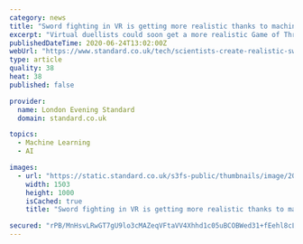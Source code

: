 ```yaml
---
category: news
title: "Sword fighting in VR is getting more realistic thanks to machine learning"
excerpt: "Virtual duellists could soon get a more realistic Game of Thrones battle experience after scientists programmed machine learning to improve enemies' sword-fighting skills."
publishedDateTime: 2020-06-24T13:02:00Z
webUrl: "https://www.standard.co.uk/tech/scientists-create-realistic-sword-fighting-vr-a4478621.html"
type: article
quality: 38
heat: 38
published: false

provider:
  name: London Evening Standard
  domain: standard.co.uk

topics:
  - Machine Learning
  - AI

images:
  - url: "https://static.standard.co.uk/s3fs-public/thumbnails/image/2019/03/28/14/GameOfThrones2803.jpg"
    width: 1503
    height: 1000
    isCached: true
    title: "Sword fighting in VR is getting more realistic thanks to machine learning"

secured: "rPB/MnHsvLRwGT7gU9lo3cMAZeqVFtaVV4Xhhd1c05uBCOBWed31+fEehl8cLePEJaLRpe3+pDaVGJhpVtNnnwIlXp2DiEHnfuNKeQm03aHJ2seTVONc92f1uPpSwtxsMsQKU21HLZj9k1vu333AVDRJ3j/+QIsYciEN4D+jpnft8pW+8mYF1P+4zlpK9mZPu4w+rKEEwv5JDRLDnsoYAAXH5K5Lha9vVJtAjAAKl+1IFHijRZIAACSXjcOdDwFgfijXtQfK4vUln+4bYp4EV2BLOADkbRneYZeMwU67k3QGbeTCf3A/fZSQIE6konsyD9Fv7U05RvGlVot+7It1Qg==;0wNx042pxTEaMNPk/C/lyQ=="
---
```


